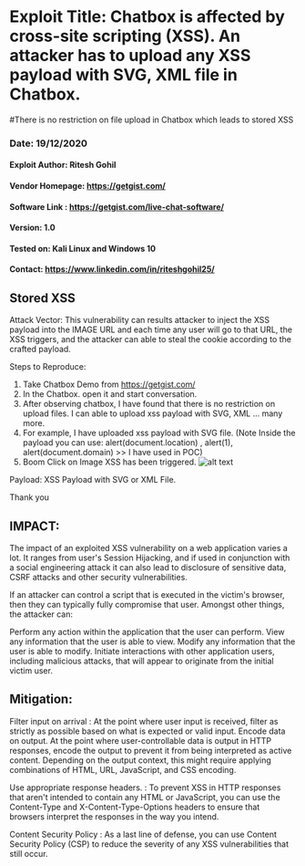 # Exploit Title: Chatbox is affected by cross-site scripting (XSS). An attacker has to upload any XSS payload with SVG, XML file in Chatbox. 
#There is no restriction on file upload in Chatbox which leads to stored XSS 
### Date: 19/12/2020
#### Exploit Author: Ritesh Gohil
#### Vendor Homepage: https://getgist.com/
#### Software Link : https://getgist.com/live-chat-software/
#### Version: 1.0
#### Tested on: Kali Linux and Windows 10
#### Contact: https://www.linkedin.com/in/riteshgohil25/

## Stored XSS
Attack Vector:
This vulnerability can results attacker to inject the XSS payload into the IMAGE URL and each time
any user will go to that URL, the XSS triggers, and the attacker can able to steal the cookie according to the crafted payload.

Steps to Reproduce:
1. Take Chatbox Demo from https://getgist.com/ 
2. In the Chatbox. open it and start conversation.
3. After observing chatbox, I have found that there is no restriction on upload files. I can able to upload xss payload with SVG, XML ... many more.
4. For example, I have uploaded xss payload with SVG file. (Note Inside the payload you can use: alert(document.location) , alert(1), alert(document.domain) >> I have used in POC)
5. Boom Click on Image XSS has been triggered.
![alt text](https://github.com/L4stPL4Y3R/My_CVE_References/assets/26342194/f5d7060c-85a8-44b0-b93c-133e57b0d41c)

Payload: XSS Payload with SVG or XML File.

Thank you

## IMPACT:
The impact of an exploited XSS vulnerability on a web application varies a lot. It ranges from user's Session Hijacking, and if used in conjunction with a social engineering attack it can also lead to disclosure of sensitive data, CSRF attacks and other security vulnerabilities.

If an attacker can control a script that is executed in the victim's browser, then they can typically fully compromise that user. Amongst other things, the attacker can:

Perform any action within the application that the user can perform.
View any information that the user is able to view.
Modify any information that the user is able to modify.
Initiate interactions with other application users, including malicious attacks, that will appear to originate from the initial victim user.

## Mitigation:
Filter input on arrival :
At the point where user input is received, filter as strictly as possible based on what is expected or valid input.
Encode data on output. At the point where user-controllable data is output in HTTP responses, encode the output to prevent it from being interpreted as active content. Depending on the output context, this might require applying combinations of HTML, URL, JavaScript, and CSS encoding.

Use appropriate response headers. :
 To prevent XSS in HTTP responses that aren't intended to contain any HTML or JavaScript, you can use the Content-Type and X-Content-Type-Options headers to ensure that browsers interpret the responses in the way you intend.

Content Security Policy :
As a last line of defense, you can use Content Security Policy (CSP) to reduce the severity of any XSS vulnerabilities that still occur.


